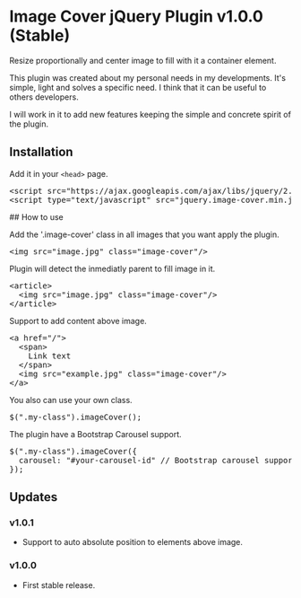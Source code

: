 # Image Cover jQuery Plugin v1.0.0 (Stable)

<p>Resize proportionally and center image to fill with it a container element.</p>
<p>This plugin was created about my personal needs in my developments. It's simple, light and solves a specific need. I think that it can be useful to others developers.</p>
<p>I will work in it to add new features keeping the simple and concrete spirit of the plugin.</p>

## Installation
<p>Add it in your <code>&lt;head&gt;</code> page.</p>
<pre>
&lt;script src="https://ajax.googleapis.com/ajax/libs/jquery/2.2.0/jquery.min.js"&gt;&lt;/script&gt;
&lt;script type="text/javascript" src="jquery.image-cover.min.js"&gt;&lt;/script&gt;
</pre>
## How to use
<p>Add the '.image-cover' class in all images that you want apply the plugin.</p>
<pre>&lt;img src="image.jpg" class="image-cover"/&gt;</pre>
<p>Plugin will detect the inmediatly parent to fill image in it.</p>
<pre>
&lt;article&gt;
  &lt;img src="image.jpg" class="image-cover"/&gt;
&lt;/article&gt;
</pre>
<p>Support to add content above image.</p>
<pre>
&lt;a href="/"&gt;
  &lt;span&gt;
    Link text
  &lt;/span&gt;
  &lt;img src="example.jpg" class="image-cover"/&gt;
&lt;/a&gt;
</pre>
<p>You also can use your own class.</p>
<pre>$(".my-class").imageCover();</pre>
<p>The plugin have a Bootstrap Carousel support.</p>
<pre>$(".my-class").imageCover({
  carousel: "#your-carousel-id" // Bootstrap carousel support
});</pre>

## Updates

### v1.0.1
- Support to auto absolute position to elements above image.

### v1.0.0
- First stable release.
